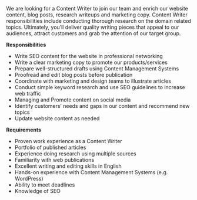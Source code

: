 We are looking for a Content Writer to join our team and enrich our website content, blog posts, research writeups and marketing copy.
Content Writer responsibilities include conducting thorough research on the domain related topics.
Ultimately, you’ll deliver quality writing pieces that appeal to our audiences, attract customers and grab the attention of our target group.

**Responsibilities**

- Write SEO content for the website in professional networking
- Write a clear marketing copy to promote our products/services
- Prepare well-structured drafts using Content Management Systems
- Proofread and edit blog posts before publication
- Coordinate with marketing and design teams to illustrate articles
- Conduct simple keyword research and use SEO guidelines to increase web traffic
- Managing and Promote content on social media
- Identify customers’ needs and gaps in our content and recommend new topics
- Update website content as needed

**Requirements**

- Proven work experience as a Content Writer
- Portfolio of published articles
- Experience doing research using multiple sources
- Familiarity with web publications
- Excellent writing and editing skills in English
- Hands-on experience with Content Management Systems (e.g. WordPress)
- Ability to meet deadlines
- Knowledge of SEO
